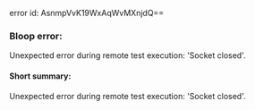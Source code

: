 error id: AsnmpVvK19WxAqWvMXnjdQ==
### Bloop error:

Unexpected error during remote test execution: 'Socket closed'.
#### Short summary: 

Unexpected error during remote test execution: 'Socket closed'.